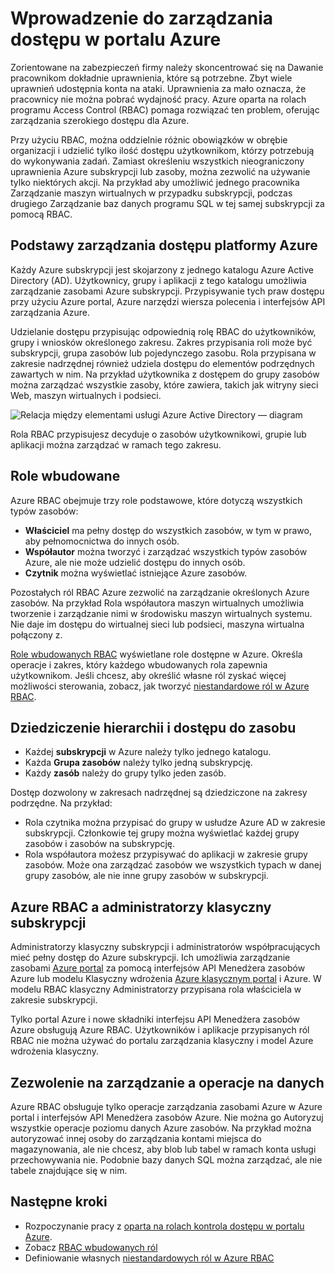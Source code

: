 <properties
    pageTitle="Kontrola dostępu oparta na rolach | Microsoft Azure"
    description="Wprowadzenie zarządzanie dostępem kontrola dostępu oparta na rolach Azure w Azure Portal. Aby przypisać uprawnienia w katalogu za pomocą przypisania roli."
    services="active-directory"
    documentationCenter=""
    authors="kgremban"
    manager="femila"
    editor=""/>

<tags
    ms.service="active-directory"
    ms.devlang="na"
    ms.topic="article"
    ms.tgt_pltfrm="na"
    ms.workload="identity"
    ms.date="08/03/2016"
    ms.author="kgremban"/>

# <a name="get-started-with-access-management-in-the-azure-portal"></a>Wprowadzenie do zarządzania dostępu w portalu Azure

Zorientowane na zabezpieczeń firmy należy skoncentrować się na Dawanie pracownikom dokładnie uprawnienia, które są potrzebne. Zbyt wiele uprawnień udostępnia konta na ataki. Uprawnienia za mało oznacza, że pracownicy nie można pobrać wydajność pracy. Azure oparta na rolach programu Access Control (RBAC) pomaga rozwiązać ten problem, oferując zarządzania szerokiego dostępu dla Azure.

Przy użyciu RBAC, można oddzielnie różnic obowiązków w obrębie organizacji i udzielić tylko ilość dostępu użytkownikom, którzy potrzebują do wykonywania zadań. Zamiast określeniu wszystkich nieograniczony uprawnienia Azure subskrypcji lub zasoby, można zezwolić na używanie tylko niektórych akcji. Na przykład aby umożliwić jednego pracownika Zarządzanie maszyn wirtualnych w przypadku subskrypcji, podczas drugiego Zarządzanie baz danych programu SQL w tej samej subskrypcji za pomocą RBAC.

## <a name="basics-of-access-management-in-azure"></a>Podstawy zarządzania dostępu platformy Azure
Każdy Azure subskrypcji jest skojarzony z jednego katalogu Azure Active Directory (AD). Użytkownicy, grupy i aplikacji z tego katalogu umożliwia zarządzanie zasobami Azure subskrypcji. Przypisywanie tych praw dostępu przy użyciu Azure portal, Azure narzędzi wiersza polecenia i interfejsów API zarządzania Azure.

Udzielanie dostępu przypisując odpowiednią rolę RBAC do użytkowników, grupy i wniosków określonego zakresu. Zakres przypisania roli może być subskrypcji, grupa zasobów lub pojedynczego zasobu. Rola przypisana w zakresie nadrzędnej również udziela dostępu do elementów podrzędnych zawartych w nim. Na przykład użytkownika z dostępem do grupy zasobów można zarządzać wszystkie zasoby, które zawiera, takich jak witryny sieci Web, maszyn wirtualnych i podsieci.

![Relacja między elementami usługi Azure Active Directory — diagram](./media/role-based-access-control-what-is/rbac_aad.png)

Rola RBAC przypisujesz decyduje o zasobów użytkownikowi, grupie lub aplikacji można zarządzać w ramach tego zakresu.

## <a name="built-in-roles"></a>Role wbudowane
Azure RBAC obejmuje trzy role podstawowe, które dotyczą wszystkich typów zasobów:

- **Właściciel** ma pełny dostęp do wszystkich zasobów, w tym w prawo, aby pełnomocnictwa do innych osób.
- **Współautor** można tworzyć i zarządzać wszystkich typów zasobów Azure, ale nie może udzielić dostępu do innych osób.
- **Czytnik** można wyświetlać istniejące Azure zasobów.

Pozostałych ról RBAC Azure zezwolić na zarządzanie określonych Azure zasobów. Na przykład Rola współautora maszyn wirtualnych umożliwia tworzenie i zarządzanie nimi w środowisku maszyn wirtualnych systemu. Nie daje im dostępu do wirtualnej sieci lub podsieci, maszyna wirtualna połączony z.

[Role wbudowanych RBAC](role-based-access-built-in-roles.md) wyświetlane role dostępne w Azure. Określa operacje i zakres, który każdego wbudowanych rola zapewnia użytkownikom. Jeśli chcesz, aby określić własne ról zyskać więcej możliwości sterowania, zobacz, jak tworzyć [niestandardowe ról w Azure RBAC](role-based-access-control-custom-roles.md).

## <a name="resource-hierarchy-and-access-inheritance"></a>Dziedziczenie hierarchii i dostępu do zasobu
- Każdej **subskrypcji** w Azure należy tylko jednego katalogu.
- Każda **Grupa zasobów** należy tylko jedną subskrypcję.
- Każdy **zasób** należy do grupy tylko jeden zasób.

Dostęp dozwolony w zakresach nadrzędnej są dziedziczone na zakresy podrzędne. Na przykład:

- Rola czytnika można przypisać do grupy w usłudze Azure AD w zakresie subskrypcji. Członkowie tej grupy można wyświetlać każdej grupy zasobów i zasobów na subskrypcję.
- Rola współautora możesz przypisywać do aplikacji w zakresie grupy zasobów. Może ona zarządzać zasobów we wszystkich typach w danej grupy zasobów, ale nie inne grupy zasobów w subskrypcji.

## <a name="azure-rbac-vs-classic-subscription-administrators"></a>Azure RBAC a administratorzy klasyczny subskrypcji
Administratorzy klasyczny subskrypcji i administratorów współpracujących mieć pełny dostęp do Azure subskrypcji. Ich umożliwia zarządzanie zasobami [Azure portal](https://portal.azure.com) za pomocą interfejsów API Menedżera zasobów Azure lub modelu Klasyczny wdrożenia [Azure klasycznym portal](https://manage.windowsazure.com) i Azure. W modelu RBAC klasyczny Administratorzy przypisana rola właściciela w zakresie subskrypcji.

Tylko portal Azure i nowe składniki interfejsu API Menedżera zasobów Azure obsługują Azure RBAC. Użytkowników i aplikacje przypisanych ról RBAC nie można używać do portalu zarządzania klasyczny i model Azure wdrożenia klasyczny.

## <a name="authorization-for-management-vs-data-operations"></a>Zezwolenie na zarządzanie a operacje na danych
Azure RBAC obsługuje tylko operacje zarządzania zasobami Azure w Azure portal i interfejsów API Menedżera zasobów Azure. Nie można go Autoryzuj wszystkie operacje poziomu danych Azure zasobów. Na przykład można autoryzować innej osoby do zarządzania kontami miejsca do magazynowania, ale nie chcesz, aby blob lub tabel w ramach konta usługi przechowywania nie. Podobnie bazy danych SQL można zarządzać, ale nie tabele znajdujące się w nim.

## <a name="next-steps"></a>Następne kroki
- Rozpoczynanie pracy z [oparta na rolach kontrola dostępu w portalu Azure](role-based-access-control-configure.md).
- Zobacz [RBAC wbudowanych ról](role-based-access-built-in-roles.md)
- Definiowanie własnych [niestandardowych ról w Azure RBAC](role-based-access-control-custom-roles.md)
